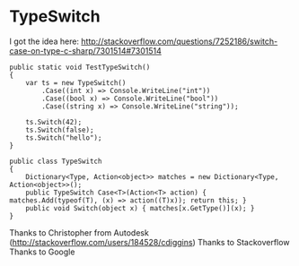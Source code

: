 # TypeSwitch

I got the idea here:
http://stackoverflow.com/questions/7252186/switch-case-on-type-c-sharp/7301514#7301514

```
public static void TestTypeSwitch()
{
    var ts = new TypeSwitch()
        .Case((int x) => Console.WriteLine("int"))
        .Case((bool x) => Console.WriteLine("bool"))
        .Case((string x) => Console.WriteLine("string"));

    ts.Switch(42);     
    ts.Switch(false);  
    ts.Switch("hello"); 
}
```

```
public class TypeSwitch
{
    Dictionary<Type, Action<object>> matches = new Dictionary<Type, Action<object>>();
    public TypeSwitch Case<T>(Action<T> action) { matches.Add(typeof(T), (x) => action((T)x)); return this; } 
    public void Switch(object x) { matches[x.GetType()](x); }
}
```

Thanks to Christopher from Autodesk (http://stackoverflow.com/users/184528/cdiggins)
Thanks to Stackoverflow
Thanks to Google
